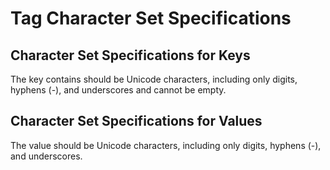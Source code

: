 # Tag Character Set Specifications<a name="vpcep_06_0504"></a>

## Character Set Specifications for Keys<a name="section172831924578"></a>

The key contains should be Unicode characters, including only digits, hyphens \(-\), and underscores and cannot be empty.

## Character Set Specifications for Values<a name="section51833386714"></a>

The value should be Unicode characters, including only digits, hyphens \(-\), and underscores.

